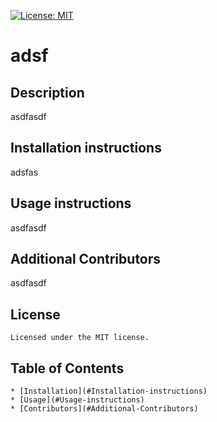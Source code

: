 
[![License: MIT](https://img.shields.io/badge/License-MIT-yellow.svg)](https://opensource.org/licenses/MIT)
# adsf

## Description
asdfasdf


## Installation instructions 
adsfas

  ## Usage instructions 
  asdfasdf

  ## Additional Contributors
  asdfasdf
## License
    Licensed under the MIT license.
## Table of Contents
    * [Installation](#Installation-instructions) 
    * [Usage](#Usage-instructions) 
    * [Contributors](#Additional-Contributors)
